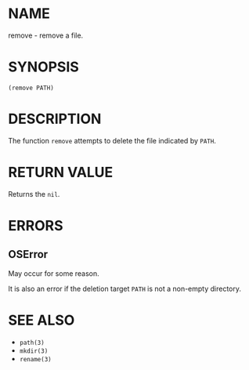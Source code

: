 # NAME
remove - remove a file.

# SYNOPSIS

    (remove PATH)

# DESCRIPTION
The function `remove` attempts to delete the file indicated by `PATH`.

# RETURN VALUE
Returns the `nil`.

# ERRORS
## OSError
May occur for some reason.

It is also an error if the deletion target `PATH` is not a non-empty directory.

# SEE ALSO
- `path(3)`
- `mkdir(3)`
- `rename(3)`
